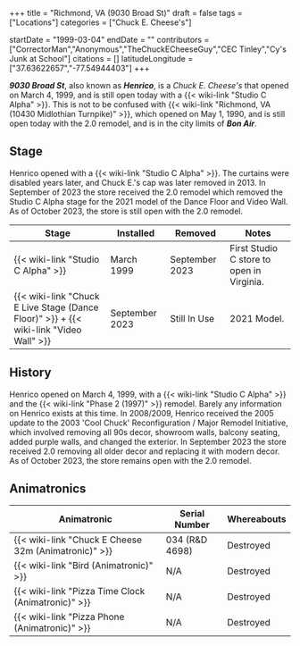 +++
title = "Richmond, VA (9030 Broad St)"
draft = false
tags = ["Locations"]
categories = ["Chuck E. Cheese's"]


startDate = "1999-03-04"
endDate = ""
contributors = ["CorrectorMan","Anonymous","TheChuckECheeseGuy","CEC Tinley","Cy's Junk at School"]
citations = []
latitudeLongitude = ["37.63622657","-77.54944403"]
+++

***9030 Broad St***, also known as ***Henrico***, is a *Chuck E. Cheese's* that opened on March 4, 1999, and is still open today with a {{< wiki-link "Studio C Alpha" >}}. This is not to be confused with {{< wiki-link "Richmond, VA (10430 Midlothian Turnpike)" >}}, which opened on May 1, 1990, and is still open today with the 2.0 remodel, and is in the city limits of ***Bon Air***.

## Stage

Henrico opened with a {{< wiki-link "Studio C Alpha" >}}. The curtains were disabled years later, and Chuck E.'s cap was later removed in 2013. In September of 2023 the store received the 2.0 remodel which removed the Studio C Alpha stage for the 2021 model of the Dance Floor and Video Wall. As of October 2023, the store is still open with the 2.0 remodel.

| Stage                                                                                             | Installed      | Removed        | Notes                                     |
|---------------------------------------------------------------------------------------------------|----------------|----------------|-------------------------------------------|
| {{< wiki-link "Studio C Alpha" >}}                                                          | March 1999     | September 2023 | First Studio C store to open in Virginia. |
| {{< wiki-link "Chuck E Live Stage (Dance Floor)" >}} + {{< wiki-link "Video Wall" >}} | September 2023 | Still In Use   | 2021 Model.                               |

## History

Henrico opened on March 4, 1999, with a {{< wiki-link "Studio C Alpha" >}} and the {{< wiki-link "Phase 2 (1997)" >}} remodel. Barely any information on Henrico exists at this time. In 2008/2009, Henrico received the 2005 update to the 2003 'Cool Chuck' Reconfiguration / Major Remodel Initiative, which involved removing all 90s decor, showroom walls, balcony seating, added purple walls, and changed the exterior. In September 2023 the store received 2.0 removing all older decor and replacing it with modern decor. As of October 2023, the store remains open with the 2.0 remodel.

## Animatronics

| Animatronic                                                | Serial Number      | Whereabouts |
|------------------------------------------------------------|--------------------|-------------|
| {{< wiki-link "Chuck E Cheese 32m (Animatronic)" >}} | 034 (R&amp;D 4698) | Destroyed   |
| {{< wiki-link "Bird (Animatronic)" >}}               | N/A                | Destroyed   |
| {{< wiki-link "Pizza Time Clock (Animatronic)" >}}   | N/A                | Destroyed   |
| {{< wiki-link "Pizza Phone (Animatronic)" >}}        | N/A                | Destroyed   |